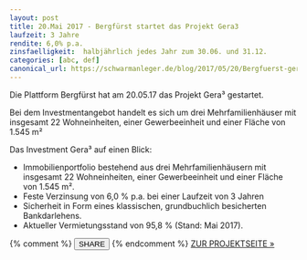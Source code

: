```yaml
---
layout: post
title: 20.Mai 2017 - Bergfürst startet das Projekt Gera3
laufzeit: 3 Jahre
rendite: 6,0% p.a.
zinsfaelligkeit:  halbjährlich jedes Jahr zum 30.06. und 31.12.
categories: [abc, def]
canonical_url: https://schwarmanleger.de/blog/2017/05/20/Bergfuerst-gera3.html
---
```


<p>Die Plattform Bergfürst hat am 20.05.17 das Projekt Gera³ gestartet.</p>

<p>Bei dem Investmentangebot handelt es sich um drei Mehrfamilienhäuser mit insgesamt 22 Wohneinheiten, einer Gewerbeeinheit und einer Fläche von 1.545 m²</p>

<p>Das Investment Gera³ auf einen Blick:</p>
<ul>
    <li>Immobilienportfolio bestehend aus drei Mehrfamilienhäusern mit insgesamt 22 Wohneinheiten, einer Gewerbeeinheit und einer Fläche von 1.545 m².</li>
    <li>Feste Verzinsung von 6,0 % p.a. bei einer Laufzeit von 3 Jahren</li>
    <li>Sicherheit in Form eines klassischen, grundbuchlich besicherten Bankdarlehens.</li>
    <li>Aktueller Vermietungsstand von 95,8 % (Stand: Mai 2017).</li>
</ul>

<div class="blogbottom">
    {% comment %}
    <button>SHARE</button>
    {% endcomment %}
    <a href="https://de.bergfuerst.com/immobilien/gera" class="ampstart-btn">ZUR PROJEKTSEITE &raquo;</a>
</div>

